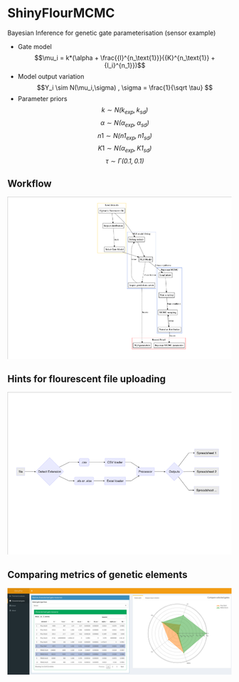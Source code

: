 # ShinyFlourMCMC

Bayesian Inference for genetic gate parameterisation (sensor example)
-   Gate model $$\mu_i = k*(\alpha + \frac{{I}^{n_\text{1}}}{{K}^{n_\text{1}} + {I_i}^{n_1}})$$
-   Model output variation $$Y_i \sim N(\mu_i,\sigma) , \sigma = \frac{1}{\sqrt \tau} $$
-   Parameter priors  
    $$k \sim \mathit{N(k_{exp}, k_{sd})}$$
    $$\alpha \sim \mathit{N(\alpha_{exp}, \alpha_{sd})}$$
    $$n1 \sim \mathit{N(n1_{exp}, n1_{sd})}$$
    $$K1 \sim \mathit{N(\alpha_{exp}, K1_{sd})}$$
    $$\tau \sim \mathit{\Gamma (0.1,0.1)}$$

## Workflow
![Workflow for sensor parameterisation](https://github.com/lynceuslq/ShinyFlourMCMC/blob/main/www/MCMC_workflow_single%20input.png)

## Hints for flourescent file uploading
![File input](https://github.com/lynceuslq/ShinyFlourMCMC/blob/main/www/fileinput.png)

## Comparing metrics of genetic elements
![Compare radar](https://github.com/lynceuslq/ShinyFlourMCMC/blob/main/www/radar_compare.png)
